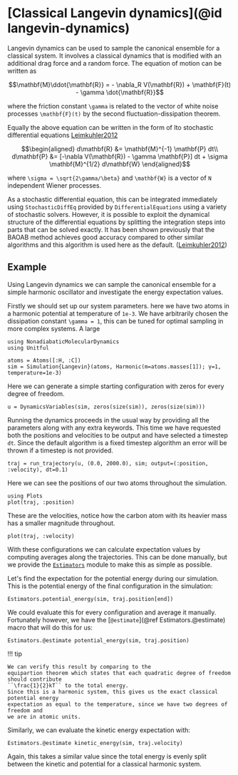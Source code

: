 # [Classical Langevin dynamics](@id langevin-dynamics)

Langevin dynamics can be used to sample the canonical ensemble for a classical system.
It involves a classical dynamics that is modified with an additional drag force
and a random force.
The equation of motion can be written as
```math
\mathbf{M}\ddot{\mathbf{R}} = - \nabla_R V(\mathbf{R}) + \mathbf{F}(t) - \gamma \dot{\mathbf{R}}
```
where the friction constant ``\gamma`` is related to the vector of white noise processes
``\mathbf{F}(t)`` by the second fluctuation-dissipation theorem.

Equally the above equation can be written in the form of Ito stochastic differential
equations [Leimkuhler2012](@cite)
```math
\begin{aligned}
d\mathbf{R} &= \mathbf{M}^{-1} \mathbf{P} dt\\
d\mathbf{P} &= [-\nabla V(\mathbf{R}) - \gamma \mathbf{P}] dt
+ \sigma \mathbf{M}^{1/2} d\mathbf{W}
\end{aligned}
```
where ``\sigma = \sqrt{2\gamma/\beta}`` and ``\mathbf{W}`` is a vector of ``N`` independent
Wiener processes.

As a stochastic differential equation, this can be integrated immediately using
`StochasticDiffEq` provided by `DifferentialEquations` using a variety of stochastic
solvers.
However, it is possible to exploit the dynamical structure of the differential equations
by splitting the integration steps into parts that can be solved exactly.
It has been shown previously that the BAOAB method achieves good accuracy compared to other
similar algorithms and this algorithm is used here as the default. ([Leimkuhler2012](@cite))

## Example

Using Langevin dynamics we can sample the canonical ensemble for a simple harmonic
oscillator and investigate the energy expectation values.

Firstly we should set up our system parameters. here we have two atoms in a harmonic
potential at temperature of `1e-3`. We have arbitrarily chosen the dissipation constant
``\gamma = 1``, this can be tuned for optimal sampling in more complex systems. A large
```@example langevin
using NonadiabaticMolecularDynamics
using Unitful

atoms = Atoms([:H, :C])
sim = Simulation{Langevin}(atoms, Harmonic(m=atoms.masses[1]); γ=1, temperature=1e-3)
```

Here we can generate a simple starting configuration with zeros for every degree of freedom.
```@example langevin
u = DynamicsVariables(sim, zeros(size(sim)), zeros(size(sim)))
```

Running the dynamics proceeds in the usual way by providing all the parameters along with
any extra keywords. This time we have requested both the positions and velocities to be
output and have selected a timestep `dt`.
Since the default algorithm is a fixed timestep algorithm an error will be thrown if a
timestep is not provided.
```@example langevin
traj = run_trajectory(u, (0.0, 2000.0), sim; output=(:position, :velocity), dt=0.1)
```

Here we can see the positions of our two atoms throughout the simulation.
```@example langevin
using Plots
plot(traj, :position)
```

These are the velocities, notice how the carbon atom with its heavier mass has a smaller
magnitude throughout.
```@example langevin
plot(traj, :velocity)
```

With these configurations we can calculate expectation values by computing averages along
the trajectories.
This can be done manually, but we provide the [`Estimators`](@ref) module to make this
as simple as possible.

Let's find the expectation for the potential energy during our simulation.
This is the potential energy of the final configuration in the simulation:
```@repl langevin
Estimators.potential_energy(sim, traj.position[end])
```
We could evaluate this for every configuration and average it manually.
Fortunately however, we have the [`@estimate`](@ref Estimators.@estimate) macro that
will do this for us:
```@repl langevin
Estimators.@estimate potential_energy(sim, traj.position)
```

!!! tip

    We can verify this result by comparing to the
    equipartion theorem which states that each quadratic degree of freedom should contribute
    ``\frac{1}{2}kT`` to the total energy.
    Since this is a harmonic system, this gives us the exact classical potential energy
    expectation as equal to the temperature, since we have two degrees of freedom and
    we are in atomic units.

Similarly, we can evaluate the kinetic energy expectation with:
```@repl langevin
Estimators.@estimate kinetic_energy(sim, traj.velocity)
```
Again, this takes a similar value since the total energy is evenly split between the kinetic
and potential for a classical harmonic system.
